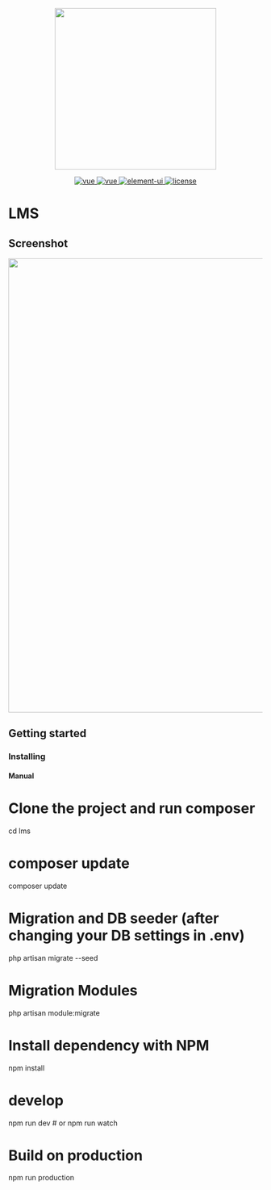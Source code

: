 <p align="center">
  <img width="320" src="https://encrypted-tbn0.gstatic.com/images?q=tbn:ANd9GcRZAR9Yl5GW2e4_rNtT2qdox9ItNdsKO8-Yxg&usqp=CAU">
</p>
<p align="center">
  <a href="https://laravel.com">
    <img src="https://img.shields.io/badge/laravel-7.1-brightgreen.svg" alt="vue">
  </a>
  <a href="https://github.com/vuejs/vue">
    <img src="https://img.shields.io/badge/vue-2.6.10-brightgreen.svg" alt="vue">
  </a>
  <a href="https://github.com/ElemeFE/element">
    <img src="https://img.shields.io/badge/element--ui-2.13.0-brightgreen.svg" alt="element-ui">
  </a>
  <a href="https://github.com/tuandm/laravue/blob/master/LICENSE">
    <img src="https://img.shields.io/badge/license-MIT-brightgreen.svg" alt="license">
  </a>
</p>

# LMS

## Screenshot
<p align="center">
  <img width="900" src="https://cdn.laravue.dev/screenshot.png">
</p>

## Getting started


### Installing
#### Manual

# Clone the project and run composer

cd lms

# composer update 

composer update


# Migration and DB seeder (after changing your DB settings in .env)

php artisan migrate --seed

# Migration Modules

php artisan module:migrate

# Install dependency with NPM

npm install

# develop
npm run dev # or npm run watch

# Build on production
npm run production




